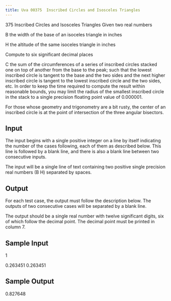 ```yaml
---
title: Uva 00375  Inscribed Circles and Isosceles Triangles
---
```


375 Inscribed Circles and Isosceles Triangles
Given two real numbers

B the width of the base of an isoceles triangle in inches

H the altitude of the same isoceles triangle in inches

Compute to six significant decimal places

C the sum of the circumferences of a series of inscribed circles stacked one on top of another from
the base to the peak; such that the lowest inscribed circle is tangent to the base and the two sides
and the next higher inscribed circle is tangent to the lowest inscribed circle and the two sides, etc.
In order to keep the time required to compute the result within reasonable bounds, you may limit
the radius of the smallest inscribed circle in the stack to a single precision floating point value of
0.000001.

For those whose geometry and trigonometry are a bit rusty, the center of an inscribed circle is at
the point of intersection of the three angular bisectors.

## Input
The input begins with a single positive integer on a line by itself indicating the number of the cases
following, each of them as described below. This line is followed by a blank line, and there is also a
blank line between two consecutive inputs.

The input will be a single line of text containing two positive single precision real numbers (B H)
separated by spaces.

## Output
For each test case, the output must follow the description below. The outputs of two consecutive cases
will be separated by a blank line.

The output should be a single real number with twelve significant digits, six of which follow the
decimal point. The decimal point must be printed in column 7.

## Sample Input
<p>1</p><p></p><p>0.263451 0.263451</p><p></p>

## Sample Output
<p>0.827648</p>